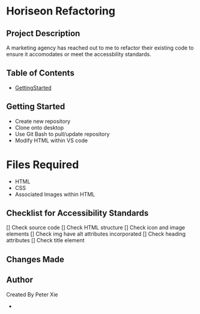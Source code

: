 # Horiseon Refactoring

## Project Description

A marketing agency has reached out to me to refactor their existing code to ensure it accomodates or meet the accessbility standards. 

## Table of Contents

- [GettingStarted](#Getting-started)

## Getting Started

- Create new repository
- Clone onto desktop
- Use Git Bash to pull/update repository
- Modify HTML within VS code

# Files Required

- HTML
- CSS
- Associated Images within HTML

## Checklist for Accessibility Standards

[] Check source code
[] Check HTML structure
[] Check icon and image elements
[] Check img have alt attributes incorporated
[] Check heading attributes
[] Check title element

## Changes Made




## Author

Created By Peter Xie



- 



